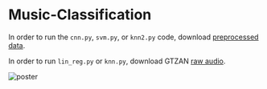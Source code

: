# Music-Classification

In order to run the `cnn.py`, `svm.py`, or `knn2.py` code, download [preprocessed data](https://drive.google.com/file/d/12mCgkvbmissLh2Vop0bp_t98G8QCaV1E/view?usp=sharing).

In order to run `lin_reg.py` or `knn.py`, download GTZAN [raw audio](https://drive.google.com/open?id=0B0NEMdSW1_-IZnM5cVRSWnk5cVk).

![poster](https://github.com/derekahuang/Music-Classification/blob/master/CS229_Poster.png)
